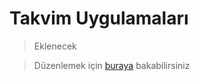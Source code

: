 # Takvim Uygulamaları

> Eklenecek

> Düzenlemek için [buraya](https://github.com/GokturkTalha/guvendekal.org/blob/main/docs/takvim.md) bakabilirsiniz
